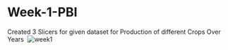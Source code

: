 # Week-1-PBI
Created 3 Slicers  for given dataset for Production of different Crops Over Years​ ​
![week1](https://github.com/user-attachments/assets/4883f568-4722-4aef-a3da-d1802eacdbbf)

